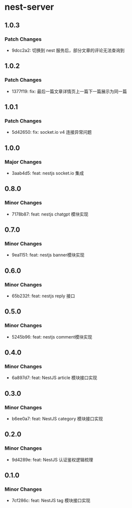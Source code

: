 # nest-server

## 1.0.3

### Patch Changes

-   9dcc2a2: 切换到 nest 服务后，部分文章的评论无法查询到

## 1.0.2

### Patch Changes

-   1377f19: fix: 最后一篇文章详情页上一篇下一篇展示为同一篇

## 1.0.1

### Patch Changes

-   5d42650: fix: socket.io v4 连接异常问题

## 1.0.0

### Major Changes

-   3aab4d5: feat: nestjs socket.io 集成

## 0.8.0

### Minor Changes

-   7178b87: feat: nestjs chatgpt 模块实现

## 0.7.0

### Minor Changes

-   9ea1151: feat: nestjs banner模块实现

## 0.6.0

### Minor Changes

-   65b232f: feat: nestjs reply 接口

## 0.5.0

### Minor Changes

-   5245b96: feat: nestjs comment模块实现

## 0.4.0

### Minor Changes

-   6a897d7: feat: NestJS article 模块接口实现

## 0.3.0

### Minor Changes

-   b6ee0a7: feat: NestJS category 模块接口实现

## 0.2.0

### Minor Changes

-   9d4289e: feat: NestJS 认证鉴权逻辑梳理

## 0.1.0

### Minor Changes

-   7cf286c: feat: NestJS tag 模块接口实现
